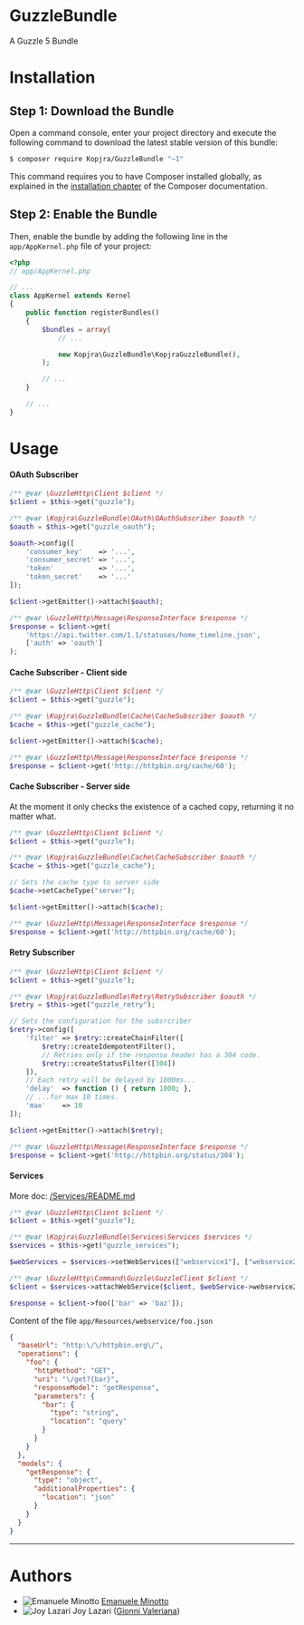 GuzzleBundle
============

A Guzzle 5 Bundle

Installation
============

Step 1: Download the Bundle
---------------------------

Open a command console, enter your project directory and execute the
following command to download the latest stable version of this bundle:

```bash
$ composer require Kopjra/GuzzleBundle "~1"
```

This command requires you to have Composer installed globally, as explained
in the [installation chapter](https://getcomposer.org/doc/00-intro.md)
of the Composer documentation.

Step 2: Enable the Bundle
-------------------------

Then, enable the bundle by adding the following line in the `app/AppKernel.php`
file of your project:

```php
<?php
// app/AppKernel.php

// ...
class AppKernel extends Kernel
{
    public function registerBundles()
    {
        $bundles = array(
            // ...

            new Kopjra\GuzzleBundle\KopjraGuzzleBundle(),
        );

        // ...
    }

    // ...
}
```

Usage
=====

#### OAuth Subscriber

```php
/** @var \GuzzleHttp\Client $client */
$client = $this->get("guzzle");

/** @var \Kopjra\GuzzleBundle\OAuth\OAuthSubscriber $oauth */
$oauth = $this->get("guzzle_oauth");

$oauth->config([
    'consumer_key'    => '...',
    'consumer_secret' => '...',
    'token'           => '...',
    'token_secret'    => '...'
]);

$client->getEmitter()->attach($oauth);

/** @var \GuzzleHttp\Message\ResponseInterface $response */
$response = $client->get(
    'https://api.twitter.com/1.1/statuses/home_timeline.json', 
    ['auth' => 'oauth']
);
```

#### Cache Subscriber - Client side

```php
/** @var \GuzzleHttp\Client $client */
$client = $this->get("guzzle");

/** @var \Kopjra\GuzzleBundle\Cache\CacheSubscriber $oauth */
$cache = $this->get("guzzle_cache");

$client->getEmitter()->attach($cache);

/** @var \GuzzleHttp\Message\ResponseInterface $response */
$response = $client->get('http://httpbin.org/cache/60');
```

#### Cache Subscriber - Server side

At the moment it only checks the existence of a cached copy, returning it no matter what.

```php
/** @var \GuzzleHttp\Client $client */
$client = $this->get("guzzle");

/** @var \Kopjra\GuzzleBundle\Cache\CacheSubscriber $oauth */
$cache = $this->get("guzzle_cache");

// Sets the cache type to server side
$cache->setCacheType("server");

$client->getEmitter()->attach($cache);

/** @var \GuzzleHttp\Message\ResponseInterface $response */
$response = $client->get('http://httpbin.org/cache/60');
```

#### Retry Subscriber

```php
/** @var \GuzzleHttp\Client $client */
$client = $this->get("guzzle");

/** @var \Kopjra\GuzzleBundle\Retry\RetrySubscriber $oauth */
$retry = $this->get("guzzle_retry");

// Sets the configuration for the subsrcriber
$retry->config([
    'filter' => $retry::createChainFilter([
        $retry::createIdempotentFilter(),
        // Retries only if the response header has a 304 code.
        $retry::createStatusFilter([304])
    ]),
    // Each retry will be delayed by 1000ms...
    'delay'  => function () { return 1000; },
    // ...for max 10 times.
    'max'    => 10
]);

$client->getEmitter()->attach($retry);

/** @var \GuzzleHttp\Message\ResponseInterface $response */
$response = $client->get('http://httpbin.org/status/304');
```

#### Services
More doc: [/Services/README.md](Services/README.md)

```php
/** @var \GuzzleHttp\Client $client */
$client = $this->get("guzzle");

/** @var \Kopjra\GuzzleBundle\Services\Services $services */
$services = $this->get("guzzle_services");

$webServices = $services->setWebServices(["webservice1"], ["webservice2"], ["webservice3"]);

/** @var \GuzzleHttp\Command\Guzzle\GuzzleClient $client */
$client = $services->attachWebService($client, $webService->webservice2);

$response = $client->foo(['bar' => 'baz']);
```

Content of the file `app/Resources/webservice/foo.json`
```json
{
  "baseUrl": "http:\/\/httpbin.org\/",
  "operations": {
    "foo": {
      "httpMethod": "GET",
      "uri": "\/get?{bar}",
      "responseModel": "getResponse",
      "parameters": {
        "bar": {
          "type": "string",
          "location": "query"
        }
      }
    }
  },
  "models": {
    "getResponse": {
      "type": "object",
      "additionalProperties": {
        "location": "json"
      }
    }
  }
}
```
----

Authors
=======
* ![Emanuele Minotto](https://avatars0.githubusercontent.com/u/417201?s=15) [Emanuele Minotto](https://github.com/emanueleminotto)
* ![Joy Lazari](https://avatars0.githubusercontent.com/u/6898095?s=15) Joy Lazari ([Gionni Valeriana](https://github.com/gionnivaleriana))